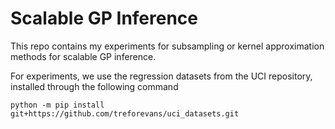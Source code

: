 # Scalable GP Inference

This repo contains my experiments for subsampling or kernel approximation methods for scalable GP inference.

For experiments, we use the regression datasets from the UCI repository, installed through the following command

```python -m pip install git+https://github.com/treforevans/uci_datasets.git```